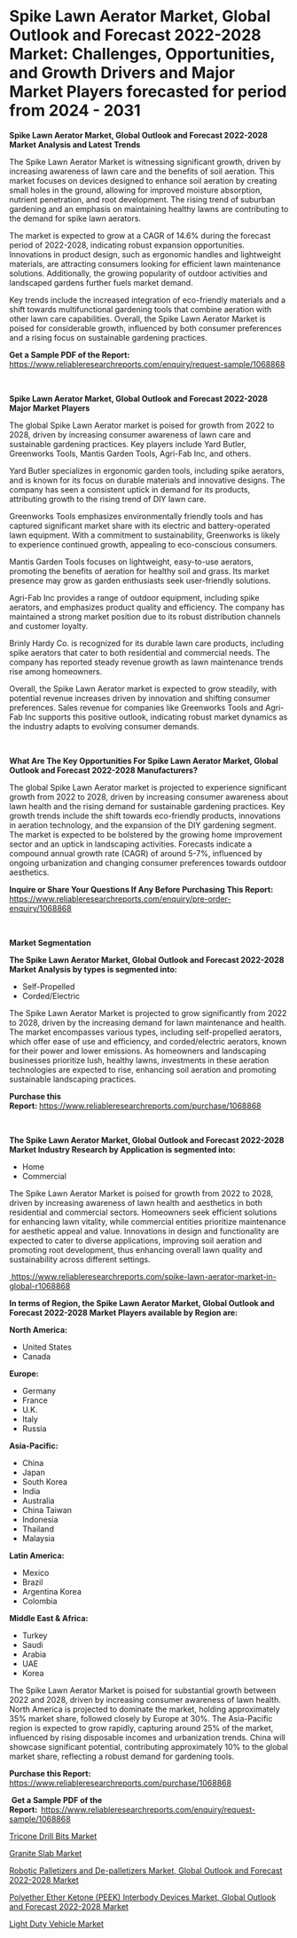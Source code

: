 <p><h1>Spike Lawn Aerator Market, Global Outlook and Forecast 2022-2028 Market: Challenges, Opportunities, and Growth Drivers and Major Market Players forecasted for period from 2024 - 2031</h1></p><p><strong>Spike Lawn Aerator Market, Global Outlook and Forecast 2022-2028 Market Analysis and Latest Trends</strong></p>
<p><p>The Spike Lawn Aerator Market is witnessing significant growth, driven by increasing awareness of lawn care and the benefits of soil aeration. This market focuses on devices designed to enhance soil aeration by creating small holes in the ground, allowing for improved moisture absorption, nutrient penetration, and root development. The rising trend of suburban gardening and an emphasis on maintaining healthy lawns are contributing to the demand for spike lawn aerators. </p><p>The market is expected to grow at a CAGR of 14.6% during the forecast period of 2022-2028, indicating robust expansion opportunities. Innovations in product design, such as ergonomic handles and lightweight materials, are attracting consumers looking for efficient lawn maintenance solutions. Additionally, the growing popularity of outdoor activities and landscaped gardens further fuels market demand. </p><p>Key trends include the increased integration of eco-friendly materials and a shift towards multifunctional gardening tools that combine aeration with other lawn care capabilities. Overall, the Spike Lawn Aerator Market is poised for considerable growth, influenced by both consumer preferences and a rising focus on sustainable gardening practices.</p></p>
<p><strong>Get a Sample PDF of the Report:&nbsp;</strong> <a href="https://www.reliableresearchreports.com/enquiry/request-sample/1068868">https://www.reliableresearchreports.com/enquiry/request-sample/1068868</a></p>
<p>&nbsp;</p>
<p><strong>Spike Lawn Aerator Market, Global Outlook and Forecast 2022-2028 Major Market Players</strong></p>
<p><p>The global Spike Lawn Aerator market is poised for growth from 2022 to 2028, driven by increasing consumer awareness of lawn care and sustainable gardening practices. Key players include Yard Butler, Greenworks Tools, Mantis Garden Tools, Agri-Fab Inc, and others.</p><p>Yard Butler specializes in ergonomic garden tools, including spike aerators, and is known for its focus on durable materials and innovative designs. The company has seen a consistent uptick in demand for its products, attributing growth to the rising trend of DIY lawn care.</p><p>Greenworks Tools emphasizes environmentally friendly tools and has captured significant market share with its electric and battery-operated lawn equipment. With a commitment to sustainability, Greenworks is likely to experience continued growth, appealing to eco-conscious consumers.</p><p>Mantis Garden Tools focuses on lightweight, easy-to-use aerators, promoting the benefits of aeration for healthy soil and grass. Its market presence may grow as garden enthusiasts seek user-friendly solutions.</p><p>Agri-Fab Inc provides a range of outdoor equipment, including spike aerators, and emphasizes product quality and efficiency. The company has maintained a strong market position due to its robust distribution channels and customer loyalty.</p><p>Brinly Hardy Co. is recognized for its durable lawn care products, including spike aerators that cater to both residential and commercial needs. The company has reported steady revenue growth as lawn maintenance trends rise among homeowners.</p><p>Overall, the Spike Lawn Aerator market is expected to grow steadily, with potential revenue increases driven by innovation and shifting consumer preferences. Sales revenue for companies like Greenworks Tools and Agri-Fab Inc supports this positive outlook, indicating robust market dynamics as the industry adapts to evolving consumer demands.</p></p>
<p>&nbsp;</p>
<p><strong>What Are The Key Opportunities For Spike Lawn Aerator Market, Global Outlook and Forecast 2022-2028 Manufacturers?</strong></p>
<p><p>The global Spike Lawn Aerator market is projected to experience significant growth from 2022 to 2028, driven by increasing consumer awareness about lawn health and the rising demand for sustainable gardening practices. Key growth trends include the shift towards eco-friendly products, innovations in aeration technology, and the expansion of the DIY gardening segment. The market is expected to be bolstered by the growing home improvement sector and an uptick in landscaping activities. Forecasts indicate a compound annual growth rate (CAGR) of around 5-7%, influenced by ongoing urbanization and changing consumer preferences towards outdoor aesthetics.</p></p>
<p><strong>Inquire or Share Your Questions If Any Before Purchasing This Report:</strong> <a href="https://www.reliableresearchreports.com/enquiry/pre-order-enquiry/1068868">https://www.reliableresearchreports.com/enquiry/pre-order-enquiry/1068868</a></p>
<p>&nbsp;</p>
<p><strong>Market Segmentation</strong></p>
<p><strong>The Spike Lawn Aerator Market, Global Outlook and Forecast 2022-2028 Market Analysis by types is segmented into:</strong></p>
<p><ul><li>Self-Propelled</li><li>Corded/Electric</li></ul></p>
<p><p>The Spike Lawn Aerator Market is projected to grow significantly from 2022 to 2028, driven by the increasing demand for lawn maintenance and health. The market encompasses various types, including self-propelled aerators, which offer ease of use and efficiency, and corded/electric aerators, known for their power and lower emissions. As homeowners and landscaping businesses prioritize lush, healthy lawns, investments in these aeration technologies are expected to rise, enhancing soil aeration and promoting sustainable landscaping practices.</p></p>
<p><strong>Purchase this Report:&nbsp;</strong><a href="https://www.reliableresearchreports.com/purchase/1068868">https://www.reliableresearchreports.com/purchase/1068868</a></p>
<p>&nbsp;</p>
<p><strong>The Spike Lawn Aerator Market, Global Outlook and Forecast 2022-2028 Market Industry Research by Application is segmented into:</strong></p>
<p><ul><li>Home</li><li>Commercial</li></ul></p>
<p><p>The Spike Lawn Aerator Market is poised for growth from 2022 to 2028, driven by increasing awareness of lawn health and aesthetics in both residential and commercial sectors. Homeowners seek efficient solutions for enhancing lawn vitality, while commercial entities prioritize maintenance for aesthetic appeal and value. Innovations in design and functionality are expected to cater to diverse applications, improving soil aeration and promoting root development, thus enhancing overall lawn quality and sustainability across different settings.</p></p>
<p><a href="https://www.reliableresearchreports.com/spike-lawn-aerator-market-in-global-r1068868">&nbsp;https://www.reliableresearchreports.com/spike-lawn-aerator-market-in-global-r1068868</a></p>
<p><strong>In terms of Region, the Spike Lawn Aerator Market, Global Outlook and Forecast 2022-2028 Market Players available by Region are:</strong></p>
<p>
    <p> <strong> North America: </strong>
        <ul>
            <li>United States</li>
            <li>Canada</li>
        </ul>
        </p> 
    <p> <strong> Europe: </strong>
        <ul>
            <li>Germany</li>
            <li>France</li>
            <li>U.K.</li>
            <li>Italy</li>
            <li>Russia</li>
        </ul>
        </p> 
    <p> <strong> Asia-Pacific: </strong>
        <ul>
            <li>China</li>
            <li>Japan</li>
            <li>South Korea</li>
            <li>India</li>
            <li>Australia</li>
            <li>China Taiwan</li>
            <li>Indonesia</li>
            <li>Thailand</li>
            <li>Malaysia</li>
        </ul>
        </p> 
    <p> <strong> Latin America: </strong>
        <ul>
            <li>Mexico</li>
            <li>Brazil</li>
            <li>Argentina Korea</li>
            <li>Colombia</li>
        </ul>
        </p> 
    <p> <strong> Middle East & Africa: </strong>
        <ul>
            <li>Turkey</li>
            <li>Saudi</li>
            <li>Arabia</li>
            <li>UAE</li>
            <li>Korea</li>
        </ul>
    </p>
    </p>
<p><p>The Spike Lawn Aerator Market is poised for substantial growth between 2022 and 2028, driven by increasing consumer awareness of lawn health. North America is projected to dominate the market, holding approximately 35% market share, followed closely by Europe at 30%. The Asia-Pacific region is expected to grow rapidly, capturing around 25% of the market, influenced by rising disposable incomes and urbanization trends. China will showcase significant potential, contributing approximately 10% to the global market share, reflecting a robust demand for gardening tools.</p></p>
<p><strong>Purchase this Report: </strong><a href="https://www.reliableresearchreports.com/purchase/1068868">https://www.reliableresearchreports.com/purchase/1068868</a></p>
<p>&nbsp;<strong>Get a Sample PDF of the Report:&nbsp;&nbsp;</strong><a href="https://www.reliableresearchreports.com/enquiry/request-sample/1068868">https://www.reliableresearchreports.com/enquiry/request-sample/1068868</a></p>
<p><strong></strong></p>
<p><p><a href="https://medium.com/@andrew.gibson967/this-report-on-tricone-drill-bits-market-is-a-comprehensive-analysis-of-market-shares-28071d2e4c50">Tricone Drill Bits Market</a></p><p><a href="https://issuu.com/reportprime-2/docs/granite-slab-market-size-2030.pptx_a8f28770b544a8">Granite Slab Market</a></p><p><a href="https://github.com/MarlinNader2023/Market-Research-Report-List-1/blob/main/robotic-palletizers-and-de-palletizers-market-global-outlook-and-forecast-2022-2028-market.md">Robotic Palletizers and De-palletizers Market, Global Outlook and Forecast 2022-2028 Market</a></p><p><a href="https://github.com/santosh758595/Market-Research-Report-List-6/blob/main/polyether-ether-ketone-peek-interbody-devices-market-global-outlook-and-forecast-2022-2028-market.md">Polyether Ether Ketone (PEEK) Interbody Devices Market, Global Outlook and Forecast 2022-2028 Market</a></p><p><a href="https://www.linkedin.com/pulse/market-forecasting-change-global-light-duty-vehicle-dynamics-future-sf2fc?trackingId=%2Bao11oceRhqIhFF03AbFjA%3D%3D">Light Duty Vehicle Market</a></p></p>